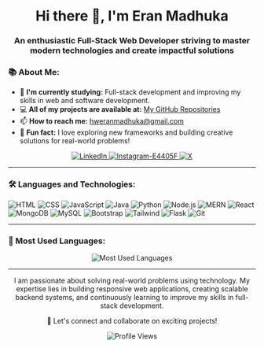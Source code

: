<h1 align="center">Hi there 👋, I'm Eran Madhuka</h1>
<h3 align="center">An enthusiastic Full-Stack Web Developer striving to master modern technologies and create impactful solutions</h3>

### 📚 About Me:
- 🌱 **I'm currently studying:** Full-stack development and improving my skills in web and software development.
- 💻 **All of my projects are available at:** [My GitHub Repositories](https://github.com/eranmadhuka)
- 📫 **How to reach me:** hweranmadhuka@gmail.com
- 🚀 **Fun fact:** I love exploring new frameworks and building creative solutions for real-world problems!


<p align="center">
  <a href="https://www.linkedin.com/in/eranmadhuka" target="_blank">
    <img src="https://img.shields.io/badge/LinkedIn-0077B5?style=for-the-badge&logo=linkedin&logoColor=white" alt="LinkedIn">
  </a>
  <a href="https://www.instagram.com/eran.madhuka/" target="_blank">
    <img src="https://img.shields.io/badge/Instagram-E4405F?style=for-the-badge&logo=instagram&logoColor=white" alt="Instagram-E4405F">
  </a>
  <a href="https://x.com/EranMadhuka" target="_blank">
       <img src="https://img.shields.io/badge/X-000000?style=for-the-badge&logo=x&logoColor=white" alt="X">
  </a>
</p>

---

### 🛠️ Languages and Technologies:
<p>
  <img src="https://img.shields.io/badge/HTML5-E34F26?style=for-the-badge&logo=html5&logoColor=white" alt="HTML">
  <img src="https://img.shields.io/badge/CSS3-1572B6?style=for-the-badge&logo=css3&logoColor=white" alt="CSS">
  <img src="https://img.shields.io/badge/JavaScript-F7DF1E?style=for-the-badge&logo=javascript&logoColor=black" alt="JavaScript">
  <img src="https://img.shields.io/badge/Java-007396?style=for-the-badge&logo=java&logoColor=white" alt="Java">
  <img src="https://img.shields.io/badge/Python-3776AB?style=for-the-badge&logo=python&logoColor=white" alt="Python">
  <img src="https://img.shields.io/badge/Node.js-339933?style=for-the-badge&logo=node.js&logoColor=white" alt="Node.js">
  <img src="https://img.shields.io/badge/MERN-3C873A?style=for-the-badge&logo=react&logoColor=white" alt="MERN">
  <img src="https://img.shields.io/badge/React-61DAFB?style=for-the-badge&logo=react&logoColor=black" alt="React">
  <img src="https://img.shields.io/badge/MongoDB-47A248?style=for-the-badge&logo=mongodb&logoColor=white" alt="MongoDB">
  <img src="https://img.shields.io/badge/MySQL-4479A1?style=for-the-badge&logo=mysql&logoColor=white" alt="MySQL">
  <img src="https://img.shields.io/badge/Bootstrap-563D7C?style=for-the-badge&logo=bootstrap&logoColor=white" alt="Bootstrap">
  <img src="https://img.shields.io/badge/TailwindCSS-06B6D4?style=for-the-badge&logo=tailwindcss&logoColor=white" alt="Tailwind">
  <img src="https://img.shields.io/badge/Flask-000000?style=for-the-badge&logo=flask&logoColor=white" alt="Flask">
  <img src="https://img.shields.io/badge/Git-F05032?style=for-the-badge&logo=git&logoColor=white" alt="Git">
</p>

---

### 🌟 Most Used Languages:
<p align="center">
  <img src="https://github-readme-stats.vercel.app/api/top-langs/?username=eranmadhuka&layout=compact&theme=radical" alt="Most Used Languages">
</p>

---

<p align="center">
  I am passionate about solving real-world problems using technology. My expertise lies in building responsive web applications, creating scalable backend systems, and continuously learning to improve my skills in full-stack development.
</p>

<p align="center">
  🚀 Let's connect and collaborate on exciting projects!
</p>

<p align="center">
  <img src="https://komarev.com/ghpvc/?username=eranmadhuka&style=flat-square&color=blue" alt="Profile Views">
</p>
